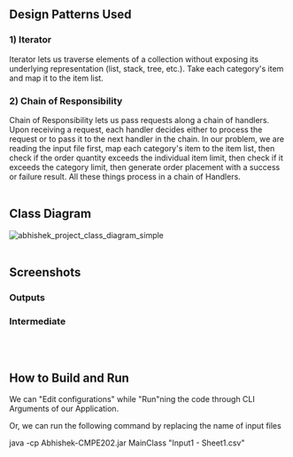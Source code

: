 ## **Design Patterns Used**
### 1) Iterator

Iterator lets us traverse elements of a collection without exposing its underlying representation (list, stack, tree, etc.). Take each category&#39;s item and map it to the item list.

### 2) Chain of Responsibility

Chain of Responsibility lets us pass requests along a chain of handlers. Upon receiving a request, each handler decides either to process the request or to pass it to the next handler in the chain. In our problem, we are reading the input file first, map each category&#39;s item to the item list, then check if the order quantity exceeds the individual item limit, then check if it exceeds the category limit, then generate order placement with a success or failure result. All these things process in a chain of Handlers. 
<br/>
<br/>

## **Class Diagram** 

![abhishek_project_class_diagram_simple](https://user-images.githubusercontent.com/25710427/144781094-dcafb68d-b6f8-4a20-9d80-59ad87c6bd9e.png) 
<br/>
<br/>


## **Screenshots** 
### Outputs

### Intermediate



<br/>
<br/>


## **How to Build and Run**

We can "Edit configurations" while "Run"ning the code through CLI Arguments of our Application.



Or, we can run the following command by replacing the name of input files

java -cp Abhishek-CMPE202.jar MainClass "Input1 - Sheet1.csv"
